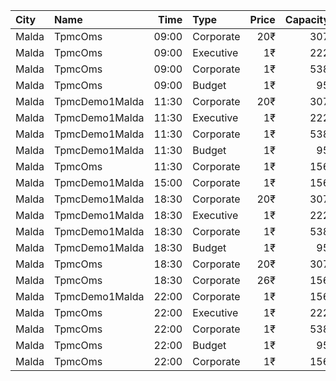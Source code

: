 | City  | Name           |  Time | Type      | Price | Capacity | Booked |
| :---- | :------------- | ----: | :-------- | ----: | -------: | -----: |
| Malda | TpmcOms        | 09:00 | Corporate |   20₹ |      307 |     69 |
| Malda | TpmcOms        | 09:00 | Executive |    1₹ |      222 |    143 |
| Malda | TpmcOms        | 09:00 | Corporate |    1₹ |      538 |    100 |
| Malda | TpmcOms        | 09:00 | Budget    |    1₹ |       95 |     32 |
| Malda | TpmcDemo1Malda | 11:30 | Corporate |   20₹ |      307 |     69 |
| Malda | TpmcDemo1Malda | 11:30 | Executive |    1₹ |      222 |    143 |
| Malda | TpmcDemo1Malda | 11:30 | Corporate |    1₹ |      538 |    100 |
| Malda | TpmcDemo1Malda | 11:30 | Budget    |    1₹ |       95 |     32 |
| Malda | TpmcOms        | 11:30 | Corporate |    1₹ |      156 |     26 |
| Malda | TpmcDemo1Malda | 15:00 | Corporate |    1₹ |      156 |     26 |
| Malda | TpmcDemo1Malda | 18:30 | Corporate |   20₹ |      307 |     69 |
| Malda | TpmcDemo1Malda | 18:30 | Executive |    1₹ |      222 |    143 |
| Malda | TpmcDemo1Malda | 18:30 | Corporate |    1₹ |      538 |    100 |
| Malda | TpmcDemo1Malda | 18:30 | Budget    |    1₹ |       95 |     32 |
| Malda | TpmcOms        | 18:30 | Corporate |   20₹ |      307 |     69 |
| Malda | TpmcOms        | 18:30 | Corporate |   26₹ |      156 |     26 |
| Malda | TpmcDemo1Malda | 22:00 | Corporate |    1₹ |      156 |     26 |
| Malda | TpmcOms        | 22:00 | Executive |    1₹ |      222 |    143 |
| Malda | TpmcOms        | 22:00 | Corporate |    1₹ |      538 |    100 |
| Malda | TpmcOms        | 22:00 | Budget    |    1₹ |       95 |     32 |
| Malda | TpmcOms        | 22:00 | Corporate |    1₹ |      156 |     26 |
